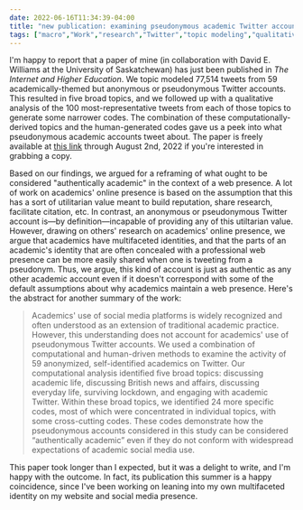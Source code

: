 ```yaml
---
date: 2022-06-16T11:34:39-04:00
title: "new publication: examining pseudonymous academic Twitter accounts"
tags: ["macro","Work","research","Twitter","topic modeling","qualitative research","computational analysis","authenticity","Twitter research","context collapse","happy coincidences"]
---
```


I'm happy to report that a paper of mine (in collaboration with David E. Williams at the University of Saskatchewan) has just been published in *The Internet and Higher Education*. We topic modeled 77,514 tweets from 59 academically-themed but anonymous or pseudonymous Twitter accounts. This resulted in five broad topics, and we followed up with a qualitative analysis of the 100 most-representative tweets from each of those topics to generate some narrower codes. The combination of these computationally-derived topics and the human-generated codes gave us a peek into what pseudonymous academic accounts tweet about. The paper is freely available at [this link](https://authors.elsevier.com/c/1fEsV3vNrYrWw8) through August 2nd, 2022 if you're interested in grabbing a copy.

Based on our findings, we argued for a reframing of what ought to be considered "authentically academic" in the context of a web presence. A lot of work on academics' online presence is based on the assumption that this has a sort of utilitarian value meant to build reputation, share research, facilitate citation, etc. In contrast, an anonymous or pseudonymous Twitter account is—by definition—incapable of providing any of this utiltarian value. However, drawing on others' research on academics' online presence, we argue that academics have multifaceted identities, and that the parts of an academic's identity that are often concealed with a professional web presence can be more easily shared when one is tweeting from a pseudonym. Thus, we argue, this kind of account is just as authentic as any other academic account even if it doesn't correspond with some of the default assumptions about why academics maintain a web presence. Here's the abstract for another summary of the work:

> Academics' use of social media platforms is widely recognized and often understood as an extension of traditional academic practice. However, this understanding does not account for academics' use of pseudonymous Twitter accounts. We used a combination of computational and human-driven methods to examine the activity of 59 anonymized, self-identified academics on Twitter. Our computational analysis identified five broad topics: discussing academic life, discussing British news and affairs, discussing everyday life, surviving lockdown, and engaging with academic Twitter. Within these broad topics, we identified 24 more specific codes, most of which were concentrated in individual topics, with some cross-cutting codes. These codes demonstrate how the pseudonymous accounts considered in this study can be considered “authentically academic” even if they do not conform with widespread expectations of academic social media use.

This paper took longer than I expected, but it was a delight to write, and I'm happy with the outcome. In fact, its publication this summer is a happy coincidence, since I've been working on leaning into my own multifaceted identity on my website and social media presence.
